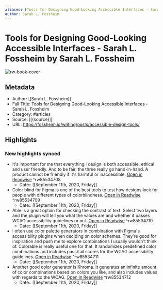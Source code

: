 ```yaml
---
aliases: [Tools for Designing Good-Looking Accessible Interfaces - Sarah L. Fossheim, Tools for Designing Good-Looking Accessible Interfaces - Sarah L. Fossheim]
author: Sarah L. Fossheim
---
```

# Tools for Designing Good-Looking Accessible Interfaces - Sarah L. Fossheim by Sarah L. Fossheim

![rw-book-cover](https://readwise-assets.s3.amazonaws.com/static/images/article0.00998d930354.png)

## Metadata
- Author: [[Sarah L. Fossheim]]
- Full Title: Tools for Designing Good-Looking Accessible Interfaces - Sarah L. Fossheim
- Category: #articles
- Source: [[{source}]]
- URL: https://fossheim.io/writing/posts/accessible-design-tools/

## Highlights
### New highlights synced
- It's important for me that everything I design is both accessible, ethical and user friendly. And to be fair, the three really go hand-in-hand. A product cannot be friendly if it's harmful or inaccessible. [Open in Readwise](https://readwise.io/open/85534708) ^rw85534708
    - Date:: [[September 11th, 2020, Friday]]
- Color blind for Figma is one of the best tools to test how designs look for people with different types of colorblindness. [Open in Readwise](https://readwise.io/open/85534709) ^rw85534709
    - Date:: [[September 11th, 2020, Friday]]
- Able is a great option for checking the contrast of text. Select two layers and the plugin will tell you what the values are and whether it passes WCAG accessibility guidelines or not. [Open in Readwise](https://readwise.io/open/85534710) ^rw85534710
    - Date:: [[September 11th, 2020, Friday]]
- I often use color palette generators in combination with Figma's accessibility plugins when deciding on color schemes. They're good for inspiration and push me to explore combinations I usually wouldn't think of.
  Colorable is really useful one for that. It randomizes predefined color combinations and includes pass/fail scores for the WCAG accessibility guidelines. [Open in Readwise](https://readwise.io/open/85534711) ^rw85534711
    - Date:: [[September 11th, 2020, Friday]]
- Another good color generator is Khroma. It generates an infinite amount of color combinations based on colors you like, and also includes values with regards to the WCAG. [Open in Readwise](https://readwise.io/open/85534712) ^rw85534712
    - Date:: [[September 11th, 2020, Friday]]
